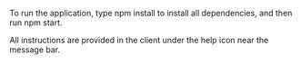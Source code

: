 To run the application, type npm install to install all dependencies, and then run npm start.

All instructions are provided in the client under the help icon near the message bar.
